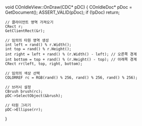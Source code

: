 
void COnIdleView::OnDraw(CDC* pDC)
{
    COnIdleDoc* pDoc = GetDocument();
    ASSERT_VALID(pDoc);
    if (!pDoc)
        return;

    // 클라이언트 영역 가져오기
    CRect r;
    GetClientRect(&r);

    // 임의의 타원 영역 생성
    int left = rand() % r.Width();
    int top = rand() % r.Height();
    int right = left + rand() % (r.Width() - left); // 오른쪽 경계
    int bottom = top + rand() % (r.Height() - top); // 아래쪽 경계
    CRect rr(left, top, right, bottom);

    // 임의의 색상 선택
    COLORREF rc = RGB(rand() % 256, rand() % 256, rand() % 256);

    // 브러시 설정
    CBrush brush(rc);
    pDC->SelectObject(&brush);

    // 타원 그리기
    pDC->Ellipse(rr);
}
